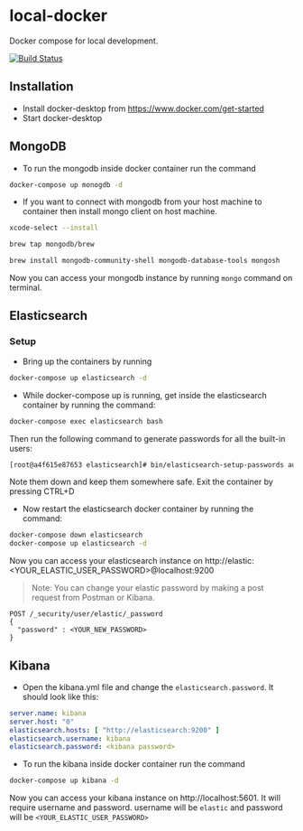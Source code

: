 # local-docker
Docker compose for local development.

[![Build Status](https://travis-ci.org/joemccann/dillinger.svg?branch=master)](https://travis-ci.org/joemccann/dillinger)

## Installation
* Install docker-desktop from https://www.docker.com/get-started
* Start docker-desktop

## MongoDB
* To run the mongodb inside docker container run the command
```sh
docker-compose up monogdb -d
```

* If you want to connect with mongodb from your host machine to container then install mongo client on host machine.
```sh
xcode-select --install
```
```sh
brew tap mongodb/brew
```
```sh
brew install mongodb-community-shell mongodb-database-tools mongosh
```
Now you can access your mongodb instance by running `mongo` command on terminal.


## Elasticsearch
### Setup
* Bring up the containers by running
```sh
docker-compose up elasticsearch -d
```
* While docker-compose up is running, get inside the elasticsearch container by running the command:
```sh
docker-compose exec elasticsearch bash
```
Then run the following command to generate passwords for all the built-in users:
```sh
[root@a4f615e87653 elasticsearch]# bin/elasticsearch-setup-passwords auto
```
Note them down and keep them somewhere safe. Exit the container by pressing CTRL+D

* Now restart the elasticsearch docker container by running the command:
```sh
docker-compose down elasticsearch
docker-compose up elasticsearch -d
```
Now you can access your elasticsearch instance on http://elastic:<YOUR_ELASTIC_USER_PASSWORD>@localhost:9200

> Note: You can change your elastic password by making a post request from Postman or Kibana.

```
POST /_security/user/elastic/_password
{
  "password" : <YOUR_NEW_PASSWORD>
}
```

## Kibana

* Open the kibana.yml file and change the `elasticsearch.password`. It should look like this:
```yml
server.name: kibana
server.host: "0"
elasticsearch.hosts: [ "http://elasticsearch:9200" ]
elasticsearch.username: kibana
elasticsearch.password: <kibana password>
```

* To run the kibana inside docker container run the command
```sh
docker-compose up kibana -d
```
Now you can access your kibana instance on http://localhost:5601. It will require username and password.
username will be `elastic` and password will be `<YOUR_ELASTIC_USER_PASSWORD>`
